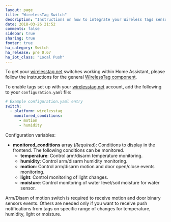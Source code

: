 ```yaml
---
layout: page
title: "WirelessTag Switch"
description: "Instructions on how to integrate your Wireless Tags sensors within Home Assistant."
date: 2018-03-26 21:52
comments: false
sidebar: true
sharing: true
footer: true
ha_category: Switch
ha_release: pre 0.67
ha_iot_class: "Local Push"
---
```


To get your [wirelesstag.net](http://wirelesstag.net) switches working within Home Assistant, please follow the instructions for the general [WirelessTag component](/components/wirelesstag).

To enable tags set up with your [wirelesstag.net](http://wirelesstag.net) account, add the following to your `configuration.yaml` file:

```yaml
# Example configuration.yaml entry
switch:
  - platform: wirelesstag
    monitored_conditions:
      - motion
      - humidity
```

Configuration variables:

- **monitored_conditions** array (*Required*): Conditions to display in the frontend. The following conditions can be monitored.
  - **temperature**: Control arm/disarm temperature monitoring.
  - **humidity**: Control arm/disarm humidity monitoring.
  - **motion**: Control arm/disarm motion and door open/close events monitoring.
  - **light**: Control monitoring of light changes.
  - **moisture**: Control monitoring of water level/soil moisture for water sensor.

Arm/Disam of motion switch is required to receive motion and door binary sensors events.
Others are needed only if you want to receive push notifications from tags on specific range of changes for temperature, humidity, light or moisture.
